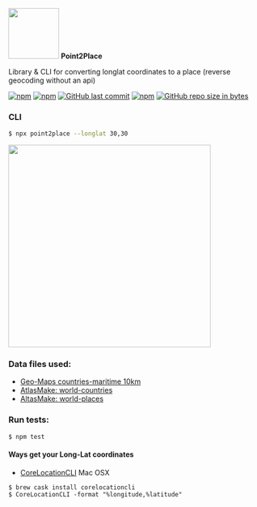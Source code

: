 <img width="100" src="https://user-images.githubusercontent.com/425966/33193263-697d6cd0-d095-11e7-98c5-22c35e49bcfd.jpg"/> __Point2Place__

Library & CLI for converting longlat coordinates to a place (reverse geocoding without an api)

[![npm](https://img.shields.io/npm/v/point2place.svg)]()
[![npm](https://img.shields.io/npm/dw/point2place.svg)]()
[![GitHub last commit](https://img.shields.io/github/last-commit/bradoyler/point2place.svg)]()
[![npm](https://img.shields.io/npm/l/point2place.svg)]()
[![GitHub repo size in bytes](https://img.shields.io/github/repo-size/bradoyler/point2place.svg)]()

### CLI
```sh
$ npx point2place --longlat 30,30
```

<img width="400" src="https://pbs.twimg.com/media/DO9TxYGWkAUAMey.jpg:large" />

### Data files used:
- [Geo-Maps countries-maritime 10km](https://www.npmjs.com/package/@geo-maps/countries-maritime-10km)
- [AtlasMake: world-countries](https://github.com/bradoyler/atlas-make/tree/master/world-countries)
- [AltasMake: world-places](https://github.com/bradoyler/atlas-make/tree/master/world-places)

### Run tests:
```
$ npm test
```

#### Ways get your Long-Lat coordinates
- [CoreLocationCLI]() Mac OSX
```
$ brew cask install corelocationcli
$ CoreLocationCLI -format "%longitude,%latitude"
```
